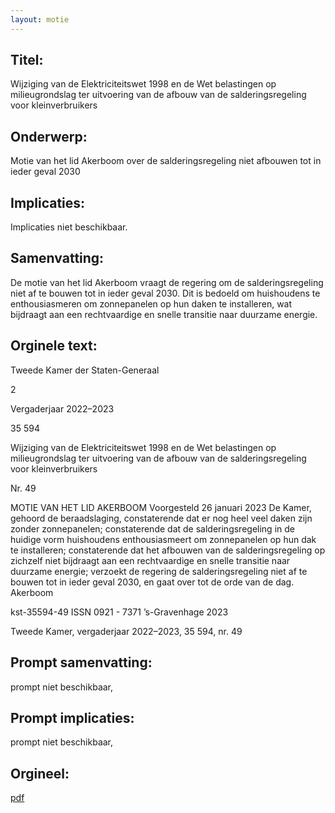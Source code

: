 ```yaml
---
layout: motie
---
```

## Titel:
Wijziging van de Elektriciteitswet 1998 en de Wet belastingen op milieugrondslag ter uitvoering van de afbouw van de salderingsregeling voor kleinverbruikers
## Onderwerp:
Motie van het lid Akerboom over de salderingsregeling niet afbouwen tot in ieder geval 2030
## Implicaties:
Implicaties niet beschikbaar.
## Samenvatting:

De motie van het lid Akerboom vraagt de regering om de salderingsregeling niet af te bouwen tot in ieder geval 2030. Dit is bedoeld om huishoudens te enthousiasmeren om zonnepanelen op hun daken te installeren, wat bijdraagt aan een rechtvaardige en snelle transitie naar duurzame energie.
## Orginele text:


Tweede Kamer der Staten-Generaal

2

Vergaderjaar 2022–2023

35 594

Wijziging van de Elektriciteitswet 1998 en de
Wet belastingen op milieugrondslag ter
uitvoering van de afbouw van de
salderingsregeling voor kleinverbruikers

Nr. 49

MOTIE VAN HET LID AKERBOOM
Voorgesteld 26 januari 2023
De Kamer,
gehoord de beraadslaging,
constaterende dat er nog heel veel daken zijn zonder zonnepanelen;
constaterende dat de salderingsregeling in de huidige vorm huishoudens
enthousiasmeert om zonnepanelen op hun dak te installeren;
constaterende dat het afbouwen van de salderingsregeling op zichzelf niet
bijdraagt aan een rechtvaardige en snelle transitie naar duurzame energie;
verzoekt de regering de salderingsregeling niet af te bouwen tot in ieder
geval 2030,
en gaat over tot de orde van de dag.
Akerboom

kst-35594-49
ISSN 0921 - 7371
’s-Gravenhage 2023

Tweede Kamer, vergaderjaar 2022–2023, 35 594, nr. 49


## Prompt samenvatting:
prompt niet beschikbaar,

## Prompt implicaties:
prompt niet beschikbaar,
## Orgineel:
[pdf](https://gegevensmagazijn.tweedekamer.nl/OData/v4/2.0/Document(3fa23520-a5d1-4453-ac1f-72ba6a949ef0)/resource)
